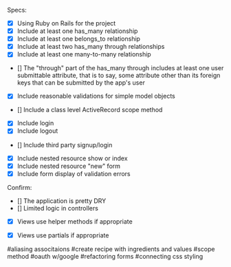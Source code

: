 Specs:
- [x] Using Ruby on Rails for the project
- [x] Include at least one has_many relationship 
- [x] Include at least one belongs_to relationship 
- [x] Include at least two has_many through relationships 
- [x] Include at least one many-to-many relationship 
- [] The "through" part of the has_many through includes at least one user submittable attribute, that is to say, some attribute other than its foreign keys that can be submitted by the app's user 
- [x] Include reasonable validations for simple model objects 
- [] Include a class level ActiveRecord scope method 
- [x] Include login 
- [x] Include logout 
- [] Include third party signup/login 
- [x] Include nested resource show or index 
- [x] Include nested resource "new" form
- [x] Include form display of validation errors 

Confirm:
- [] The application is pretty DRY
- [] Limited logic in controllers
- [x] Views use helper methods if appropriate
- [x] Views use partials if appropriate


#aliasing associtaions 
#create recipe with ingredients and values
#scope method
#oauth w/google 
#refactoring forms 
#connecting css styling
